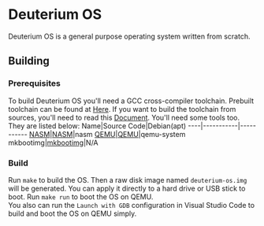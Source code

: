 # Deuterium OS
Deuterium OS is a general purpose operating system written from scratch. 
## Building
### Prerequisites
To build Deuterium OS you'll need a GCC cross-compiler toolchain. Prebuilt toolchain can be found at [Here](https://wiki.osdev.org/GCC_Cross_Compiler#Prebuilt_Toolchains). If you want to build the toolchain from sources, you'll need to read this [Document](https://wiki.osdev.org/GCC_Cross_Compiler).
You'll need some tools too. They are listed below:
Name|Source Code|Debian(apt)
----|-----------|-----------
[NASM][1]|[NASM][2]|nasm
[QEMU][3]|[QEMU][4]|qemu-system
mkbootimg|[mkbootimg][5]|N/A

[1]: https://nasm.us/ "The offical website of Netwide Assembler"
[2]: https://github.com/netwide-assembler/nasm.git
[3]: https://www.qemu.org/ "The offical website of QEMU"
[4]: https://gitlab.com/qemu-project/qemu.git
[5]: https://gitlab.com/bztsrc/bootboot/-/tree/master/mkbootimg "The source code of mkbootimg. It's a part of The GitLab Repository of BOOTBOOT."
### Build
Run `make` to build the OS. Then a raw disk image named `deuterium-os.img` will be generated. You can apply it directly to a hard drive or USB stick to boot. Run `make run` to boot the OS on QEMU.  
You also can run the `Launch with GDB` configuration in Visual Studio Code to build and boot the OS on QEMU simply.